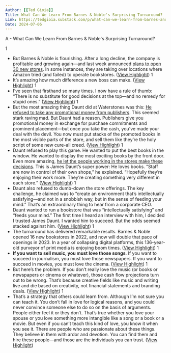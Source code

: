 ```yaml
---
Author: [[Ted Gioia]]
Title: What Can We Learn From Barnes & Noble's Surprising Turnaround?
Link: https://tedgioia.substack.com/p/what-can-we-learn-from-barnes-and
Date: 2024-07-06
---
```

A - What Can We Learn From Barnes & Noble's Surprising Turnaround?

1
- But Barnes & Noble is flourishing. After a long decline, the company is profitable and growing again—and last week announced [plans to open 30 new stores](https://bookriot.com/barnes-noble-opening-30-stores-in-2023/). In some instances, they are taking over locations where Amazon tried (and failed) to operate bookstores. ([View Highlight](https://read.readwise.io/read/01gnhpnsqs28byznpdfg101pna))
1
- It’s amazing how much difference a new boss can make. ([View Highlight](https://read.readwise.io/read/01gnhps1t9t1vb9m2w9dajb2dg))
1
- I’ve seen that firsthand so many times. I now have a rule of thumb: “There is no substitute for good decisions at the top—and no remedy for stupid ones.” ([View Highlight](https://read.readwise.io/read/01gnhps5zabrftjsmgpsrsx91k))
1
- But the most amazing thing Daunt did at Waterstones was this: [He refused to take any promotional money from publishers](https://blogs.ucl.ac.uk/cfp-blog/2016/02/26/five-waterstones-sort-of-myths-explained/).
  This seemed stark raving mad. But Daunt had a reason. Publishers give you promotional money in exchange for purchase commitments and prominent placement—but once you take the cash, you’ve made your deal with the devil. You now must put stacks of the promoted books in the most visible parts of the store, and sell them like they’re the holy script of some new cure-all creed. ([View Highlight](https://read.readwise.io/read/01gnhptjjdc50pd4kjw1xk728a))
1
- Daunt refused to play this game. He wanted to put the best books in the window. He wanted to display the most exciting books by the front door. Even more amazing, [he let the people working in the stores make these decisions](https://www.wearetogethr.io/localisation-strategy-post-covid/).
  This is James Daunt’s super power: He loves books.
  “Staff are now in control of their own shops,” he explained. “Hopefully they’re enjoying their work more. They’re creating something very different in each store.” ([View Highlight](https://read.readwise.io/read/01gnhpvzc5j1gnad9xxkhjg205))
1
- Daunt also refused to dumb-down the store offerings. The key challenge, he claimed was to “create an environment that’s intellectually satisfying—and not in a snobbish way, but in the sense of feeding your mind.”
  That’s an extraordinary thing to hear from a corporate CEO. Daunt wanted to run a bookstore that was “intellectually satisfying” and “feeds your mind.” The first time I heard an interview with him, I decided I trusted James Daunt. I wanted him to succeed. But the odds seemed stacked against him. ([View Highlight](https://read.readwise.io/read/01gnhpxp43ff9399bkx43qknrz))
1
- The turnaround has delivered remarkable results. Barnes & Noble opened 16 new bookstores in 2022, and now will double that pace of openings in 2023. In a year of collapsing digital platforms, this 136-year-old purveyor of print media is enjoying boom times. ([View Highlight](https://read.readwise.io/read/01gnhpyh69drrhmme3hxamm1r0))
1
- **If you want to sell music, you must love those songs**. If you want to succeed in journalism, you must love those newspapers. If you want to succeed in movies, you must love the cinema. ([View Highlight](https://read.readwise.io/read/01gnhpyq3av8fpgvjfjnxebd7k))
1
- But here’s the problem. If you don’t really love the music (or books or newspapers or cinema or whatever), those cash flow projections turn out to be wrong. That’s because creative fields like music and writing live and die based on creativity, not financial statements and branding deals. ([View Highlight](https://read.readwise.io/read/01gnhpzyagdmkp4c6xnj0c8gbd))
1
- That’s a strategy that others could learn from. Although I’m not sure you can teach it.
  You don’t fall in love for logical reasons, and you could never convince someone else to do so on the basis of arguments. People either feel it or they don’t. That’s true whether you love your spouse or you love something more intangible like a song or a book or a movie.
  But even if you can’t teach this kind of love, you know it when you see it. There are people who are passionate about these things. They believe in them with ardor and devotion. You can find them and hire these people—and those are the individuals you can trust. ([View Highlight](https://read.readwise.io/read/01gnhq15qerjwq58ja13ajx6nm))
